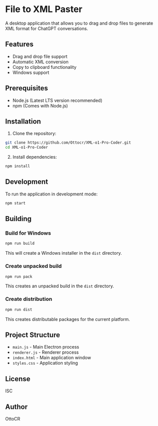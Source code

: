 # File to XML Paster

A desktop application that allows you to drag and drop files to generate XML format for ChatGPT conversations.

## Features

- Drag and drop file support
- Automatic XML conversion
- Copy to clipboard functionality
- Windows support

## Prerequisites

- Node.js (Latest LTS version recommended)
- npm (Comes with Node.js)

## Installation

1. Clone the repository:
```bash
git clone https://github.com/Ottocr/XML-o1-Pro-Coder.git
cd XML-o1-Pro-Coder
```

2. Install dependencies:
```bash
npm install
```

## Development

To run the application in development mode:
```bash
npm start
```

## Building

### Build for Windows
```bash
npm run build
```
This will create a Windows installer in the `dist` directory.

### Create unpacked build
```bash
npm run pack
```
This creates an unpacked build in the `dist` directory.

### Create distribution
```bash
npm run dist
```
This creates distributable packages for the current platform.

## Project Structure

- `main.js` - Main Electron process
- `renderer.js` - Renderer process
- `index.html` - Main application window
- `styles.css` - Application styling

## License

ISC

## Author

OttoCR
